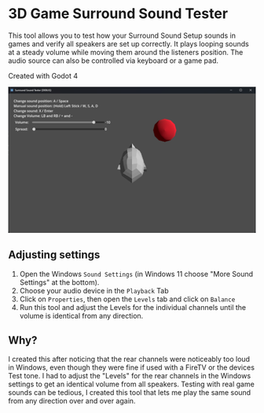 # 3D Game Surround Sound Tester

This tool allows you to test how your Surround Sound Setup sounds in games and
verify all speakers are set up correctly.
It plays looping sounds at a steady volume while moving them around the listeners
position.
The audio source can also be controlled via keyboard or a game pad.

Created with Godot 4

![Screenshot of the surround sound tester app](/screenshot.png?raw=true)


## Adjusting settings
1. Open the Windows `Sound Settings` (in Windows 11 choose "More Sound Settings"
   at the bottom).
3. Choose your audio device in the `Playback` Tab
4. Click on `Properties`, then open the `Levels` tab and click on `Balance`
5. Run this tool and adjust the Levels for the individual channels until the
volume is identical from any direction.

##  Why?
I created this after noticing that the rear channels were noticeably too loud
in Windows, even though they were fine if used with a FireTV or the devices
Test tone.
I had to adjust the "Levels" for the rear channels in the Windows settings to
get an identical volume from all speakers. Testing with real game sounds can
be tedious, I created this tool that lets me play the same sound from any direction
over and over again.
